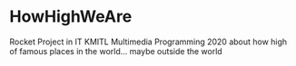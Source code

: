 # HowHighWeAre
Rocket Project in IT KMITL Multimedia Programming 2020 about how high of famous places in the world... maybe outside the world
